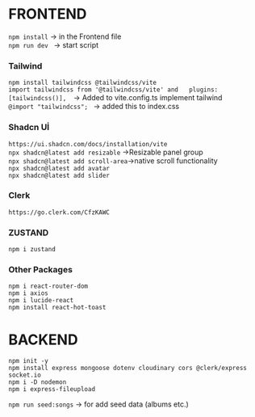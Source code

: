 # FRONTEND
`npm install` -> in the Frontend file    
`npm run dev ` -> start script    

### Tailwind
 `npm install tailwindcss @tailwindcss/vite`  
 `import tailwindcss from '@tailwindcss/vite' and   plugins: [tailwindcss()],  `-> Added to vite.config.ts implement tailwind  
`@import "tailwindcss"; `  -> added this to index.css
### Shadcn Uİ
`https://ui.shadcn.com/docs/installation/vite`  
`npx shadcn@latest add resizable` ->Resizable panel group  
`npx shadcn@latest add scroll-area`->native scroll functionality  
`npx shadcn@latest add avatar`  
`npx shadcn@latest add slider`


### Clerk
`https://go.clerk.com/CfzKAWC`

### ZUSTAND
`npm i zustand`  


### Other Packages
`npm i react-router-dom`  
`npm i axios`  
`npm i lucide-react`  
`npm install react-hot-toast`

# BACKEND
`npm init -y`  
`npm install express mongoose dotenv cloudinary cors @clerk/express socket.io `   
`npm i -D nodemon`  
`npm i express-fileupload`  

`npm run seed:songs` -> for add seed data (albums etc.)
